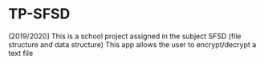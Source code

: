 # TP-SFSD
(2019/2020]
This is a school project assigned in the subject SFSD (file structure and data structure)
This app allows the user to encrypt/decrypt a text file
